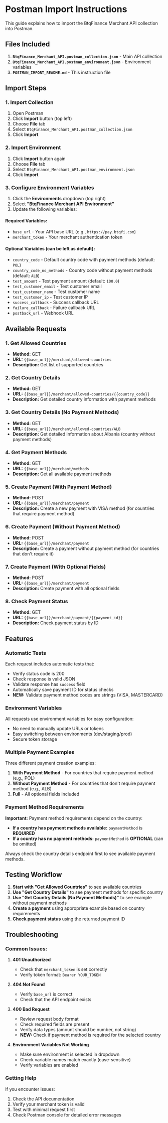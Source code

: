 # Postman Import Instructions

This guide explains how to import the BtqFinance Merchant API collection into Postman.

## Files Included

1. **`BtqFinance_Merchant_API.postman_collection.json`** - Main API collection
2. **`BtqFinance_Merchant_API.postman_environment.json`** - Environment variables
3. **`POSTMAN_IMPORT_README.md`** - This instruction file

## Import Steps

### 1. Import Collection

1. Open Postman
2. Click **Import** button (top left)
3. Choose **File** tab
4. Select `BtqFinance_Merchant_API.postman_collection.json`
5. Click **Import**

### 2. Import Environment

1. Click **Import** button again
2. Choose **File** tab
3. Select `BtqFinance_Merchant_API.postman_environment.json`
4. Click **Import**

### 3. Configure Environment Variables

1. Click the **Environments** dropdown (top right)
2. Select **"BtqFinance Merchant API Environment"**
3. Update the following variables:

#### Required Variables:

-   `base_url` - Your API base URL (e.g., `https://pay.btqfi.com`)
-   `merchant_token` - Your merchant authentication token

#### Optional Variables (can be left as default):

-   `country_code` - Default country code with payment methods (default: `POL`)
-   `country_code_no_methods` - Country code without payment methods (default: `ALB`)
-   `test_amount` - Test payment amount (default: `100.0`)
-   `test_customer_email` - Test customer email
-   `test_customer_name` - Test customer name
-   `test_customer_ip` - Test customer IP
-   `success_callback` - Success callback URL
-   `failure_callback` - Failure callback URL
-   `postback_url` - Webhook URL

## Available Requests

### 1. Get Allowed Countries

-   **Method:** GET
-   **URL:** `{{base_url}}/merchant/allowed-countries`
-   **Description:** Get list of supported countries

### 2. Get Country Details

-   **Method:** GET
-   **URL:** `{{base_url}}/merchant/allowed-countries/{{country_code}}`
-   **Description:** Get detailed country information with payment methods

### 3. Get Country Details (No Payment Methods)

-   **Method:** GET
-   **URL:** `{{base_url}}/merchant/allowed-countries/ALB`
-   **Description:** Get detailed information about Albania (country without payment methods)

### 4. Get Payment Methods

-   **Method:** GET
-   **URL:** `{{base_url}}/merchant/methods`
-   **Description:** Get all available payment methods

### 5. Create Payment (With Payment Method)

-   **Method:** POST
-   **URL:** `{{base_url}}/merchant/payment`
-   **Description:** Create a new payment with VISA method (for countries that require payment method)

### 6. Create Payment (Without Payment Method)

-   **Method:** POST
-   **URL:** `{{base_url}}/merchant/payment`
-   **Description:** Create a payment without payment method (for countries that don't require it)

### 7. Create Payment (With Optional Fields)

-   **Method:** POST
-   **URL:** `{{base_url}}/merchant/payment`
-   **Description:** Create payment with all optional fields

### 8. Check Payment Status

-   **Method:** GET
-   **URL:** `{{base_url}}/merchant/payment/{{payment_id}}`
-   **Description:** Check payment status by ID

## Features

### Automatic Tests

Each request includes automatic tests that:

-   Verify status code is 200
-   Check response is valid JSON
-   Validate response has `success` field
-   Automatically save payment ID for status checks
-   **NEW:** Validate payment method codes are strings (VISA, MASTERCARD)

### Environment Variables

All requests use environment variables for easy configuration:

-   No need to manually update URLs or tokens
-   Easy switching between environments (dev/staging/prod)
-   Secure token storage

### Multiple Payment Examples

Three different payment creation examples:

1. **With Payment Method** - For countries that require payment method (e.g., POL)
2. **Without Payment Method** - For countries that don't require payment method (e.g., ALB)
3. **Full** - All optional fields included

### Payment Method Requirements

**Important:** Payment method requirements depend on the country:

-   **If a country has payment methods available:** `paymentMethod` is **REQUIRED**
-   **If a country has no payment methods:** `paymentMethod` is **OPTIONAL** (can be omitted)

Always check the country details endpoint first to see available payment methods.

## Testing Workflow

1. **Start with "Get Allowed Countries"** to see available countries
2. **Use "Get Country Details"** to see payment methods for specific country
3. **Use "Get Country Details (No Payment Methods)"** to see example without payment methods
4. **Create a payment** using appropriate example based on country requirements
5. **Check payment status** using the returned payment ID

## Troubleshooting

### Common Issues:

1. **401 Unauthorized**

    - Check that `merchant_token` is set correctly
    - Verify token format: `Bearer YOUR_TOKEN`

2. **404 Not Found**

    - Verify `base_url` is correct
    - Check that the API endpoint exists

3. **400 Bad Request**

    - Review request body format
    - Check required fields are present
    - Verify data types (amount should be number, not string)
    - **NEW:** Check if payment method is required for the selected country

4. **Environment Variables Not Working**
    - Make sure environment is selected in dropdown
    - Check variable names match exactly (case-sensitive)
    - Verify variables are enabled

### Getting Help

If you encounter issues:

1. Check the API documentation
2. Verify your merchant token is valid
3. Test with minimal request first
4. Check Postman console for detailed error messages
